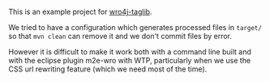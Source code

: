This is an example project for [wro4j-taglib](https://github.com/Orange-OpenSource/wro4j-taglib).

We tried to have a configuration which generates processed files in `target/` so that `mvn clean` can remove it
and we don't commit files by error.

However it is difficult to make it work both with a command line built and with the eclipse plugin m2e-wro with WTP,
particularly when we use the CSS url rewriting feature (which we need most of the time).

